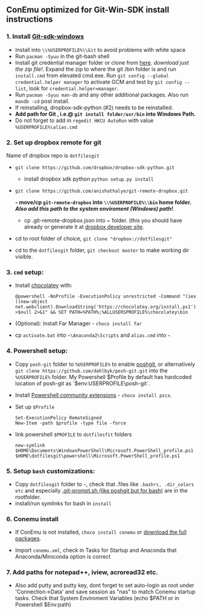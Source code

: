 ## ConEmu optimized for Git-Win-SDK install instructions
### 1. Install [Git-sdk-windows](https://github.com/git-for-windows/build-extra/releases/tag/git-sdk-1.0.3)
* Install into `\\%USERPROFILE%\\Git` to avoid problems with white space
* Run `pacman -Syuu` in the git-bash shell
* Install git credential manager folder or clone from [here](https://github.com/Microsoft/Git-Credential-Manager-for-Windows/releases). *download just the zip file!*. Expand the zip to where the git /bin folder is and run `install.cmd` from elevated cmd.exe. Run `git config --global credential.helper manager` to activate GCM and test by `git config --list`, look for `credential.helper=manager`.
* Run `pacman -Syuu man-db` and any other additional packages. Also run `mandb -cd` post install.
* If reinstalling, dropbox-sdk-python (#2) needs to be reinstalled.
* **Add path for Git , i.e.@ `git install folder/usr/bin` into Windows Path.**
* Do not forget to add in `regedit HKCU AutoRun` with value `%USERPROFILE%\alias.cmd`


### 2. Set up dropbox remote for git
Name of dropbox repo is `dotfilesgit`

* `git clone https://github.com/dropbox/dropbox-sdk-python.git`

    - install dropbox sdk python `python setup.py install`

* `git clone https://github.com/anishathalye/git-remote-dropbox.git`

    **- move/cp `git-remote-dropbox` into `\\%USERPROFILE%\\bin` home folder. _Also add this path to the system enviroment (Windows) path!_**.

    - cp .git-remote-dropbox.json into ~ folder. (this you should have already or generate it at [dropbox developer site](https://www.dropbox.com/developers/apps).

* cd to root folder of choice, `git clone "dropbox://dotfilesgit" `

* cd to the `dotfilesgit` folder, `git checkout master` to make working dir visible.

### 3. `cmd` setup:

* Install [chocolatey](https://github.com/chocolatey/choco/wiki/Installation) with:

    ```
    @powershell -NoProfile -ExecutionPolicy unrestricted -Command "(iex ((new-object net.webclient).DownloadString('https://chocolatey.org/install.ps1'))) >$null 2>&1" && SET PATH=%PATH%;%ALLUSERSPROFILE%\chocolatey\bin
    ```

* (Optional): Install Far Manager - `choco install far`
* cp `activate.bat` into `~\Anaconda2\Scripts` and `alias.cmd` into `~`

### 4. Powershell setup:
* Copy `posh-git` folder to `%USERPROFILE%` to enable [poshgit](http://dahlbyk.github.io/posh-git/), or alternatively `git clone https://github.com/dahlbyk/posh-git.git` into the `%USERPROFILE%` folder. My Powershell $Profile by default has hardcoded location of posh-git as `$env:USERPROFILE\posh-git`.
* Install [Powershell community extensions](https://chocolatey.org/packages/pscx) - `choco install pscx`.

* Set up `$Profile`
    ```
    Set-ExecutionPolicy RemoteSigned
    New-Item -path $profile -type file -force
    ```
* link powershell `$PROFILE` to `dotfilesfit` folders

    `new-symlink $HOME\Documents\WindowsPowerShell\Microsoft.PowerShell_profile.ps1 $HOME\dotfilesgit\powershell\Microsoft.PowerShell_profile.ps1`


### 5. Setup `bash` customizations:
* Copy `dotfilesgit` folder to `~`, check that .files like `.bashrc, .dir_colors etc` and especially [.git-prompt.sh \(like poshgit but for bash\)](https://github.com/lyze/posh-git-sh) are in the rootfolder.
* install/run symlinks for bash in `install`

### 6. Conemu install
* If ConEmu is not installed, `choco install conemu` or [download the full packages](http://www.fosshub.com/ConEmu.html).

* Import `conemu.xml`, check in Tasks for Startup and Anaconda that Anaconda/Miniconda option is correct

### 7. Add paths for notepad++, iview, acroread32 etc.
* Also add putty and putty key, dont forget to set auto-login as root under 'Connection->Data' and save session as "nas" to match Conemu startup tasks. Check that System Enviroment Variables (echo $PATH or in Powershell $Env:path)
